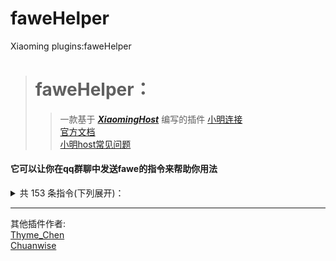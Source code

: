 # faweHelper
Xiaoming plugins:faweHelper
># faweHelper：
>>一款基于 ***[XiaomingHost](https://github.com/chuanweise/XiaoMingBot/)*** 编写的插件
[小明连接](https://github.com/chuanweise/XiaoMingBot)  
[官方文档](http://chuanwise.cn:10074/#/manual)  
[小明host常见问题](http://chuanwise.cn:10074/#/question)

#### 它可以让你在qq群聊中发送fawe的指令来帮助你用法
<details>  

<summary>共 153 条指令(下列展开)：  </summary>

1. /.s
2. //
3. //brush
4. //calc
5. //center
6. //chunk
7. //confirm
8. //contract
9. //copy
10. //cuont
11. //curve
12. //cut
13. //defrom
14. //distr
15. //drain
16. //ex
17. //expand
18. //faces
19. //fall
20. //fast
21. //fill
22. //fillr
23. //fixlava
24. //fixlighting
25. //fixwater
26. //flip
27. //flora
28. //forest
29. //frb
30. //getlighting
31. //gmask
32. //green
33. //gsmask
34. //gtransform
35. //help
36. //hollow
37. //hpos1
38. //hpos2
39. //hpyramid
40. //image
41. //inset
42. //lay
43. //lazycopy
44. //line
45. //listbrush
46. //masks
47. //move
48. //naturalize
49. //nbtinfo
50. //ore
51. //ores
52. //outset
53. //overlay
54. //paste
55. //place
56. //pos1
57. //pos2
58. //pyramid
59. //redo
60. //regen
61. //removeabove
62. //removebelow
63. //removelight
64. //removenear
65. //replace
66. //replacenear
67. //rotate
68. //searchitem
69. //sel
70. //set
71. //setblocklight
72. //setskylight
73. //shift
74. //siza
75. //smooth
76. //snow
77. //stack
78. //thaw
79. //tips
80. //toggleplace
81. //undo
82. //walls
83. //wand
84. //wea
85. //wer
86. /anvil
87. /ascend
88. /asset
89. /biomeinfo
90. /biomelist
91. /butcher
92. /caves
93. /ceil
94. /chunkinfo
95. /clearclipboard
96. /cs
97. /cyl
98. /delchunks
99. /descend
100. /download
101. /forestgen
102. /generate
103. /generatebiome
104. /hcyl
105. /hsphere
106. /jumpto
107. /lazycut
108. /listchunks
109. /loadbrush
110. /mask
111. /masks
112. /mat
113. /none
114. /patterms
115. /patterns
116. /primary
117. /pumpkins
118. /range
119. /remove  
120. /restore
121. /savebrush
122. /schematic
123. /scroll
124. /secondary
125. /setbiome
126. /size
127. /smask
128. /snapshotafter
129. /snapshotbefore
130. /snapshotlist
131. /snapshotsel
132. /snapshotuse
133. /sp
134. /sphere
135. /target
136. /targetmask
137. /thru
138. /toggleeditwand
139. /tool
140. /transform
141. /transforms
142. /unstuck
143. /up
144. /visualize
145. /we  changelog
146. /we  cui
147. /we  debugpaste
148. /we  help
149. /we  reload
150. /we  threads
151. /we  tz
152. /we  version
153. //clearhistory

</details>  

-----
其他插件作者:  
[Thyme_Chen](https://github.com/ThymeChen/)  
[Chuanwise](https://github.com/Chuanwise)
